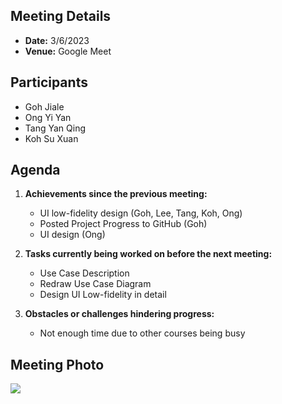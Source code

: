 ## Meeting Details
- **Date:** 3/6/2023
- **Venue:** Google Meet

## Participants
- Goh Jiale
- Ong Yi Yan
- Tang Yan Qing
- Koh Su Xuan

## Agenda
1. **Achievements since the previous meeting:**
   - UI low-fidelity design (Goh, Lee, Tang, Koh, Ong)
   - Posted Project Progress to GitHub (Goh)
   - UI design (Ong)

2. **Tasks currently being worked on before the next meeting:**
   - Use Case Description
   - Redraw Use Case Diagram
   - Design UI Low-fidelity in detail

3. **Obstacles or challenges hindering progress:**
   - Not enough time due to other courses being busy

## Meeting Photo
<img src="https://github-production-user-asset-6210df.s3.amazonaws.com/128159572/243048280-af630d12-04b4-4ad4-856b-872b27635de8.png">


